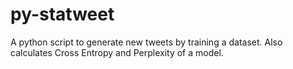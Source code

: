 # py-statweet
A python script to generate new tweets by training a dataset. Also calculates Cross Entropy and Perplexity of a model.
